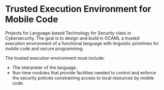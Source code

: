 # Trusted Execution Environment for Mobile Code
Projects for Language-based Technology for Security class in Cybersecurity.
The goal is to design and build in OCAML a trusted execution environment of a functional language with linguistic primitives for mobile code and secure programming.

The trusted execution environment must include:
- The interpreter of the language.
- Run-time modules that provide facilities needed to control and enforce the security policies constraining access to local resources by mobile code.
